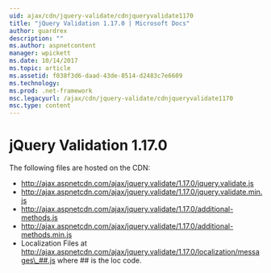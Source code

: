 ```yaml
---
uid: ajax/cdn/jquery-validate/cdnjqueryvalidate1170
title: "jQuery Validation 1.17.0 | Microsoft Docs"
author: guardrex
description: ""
ms.author: aspnetcontent
manager: wpickett
ms.date: 10/14/2017
ms.topic: article
ms.assetid: f038f3d6-daad-43de-8514-d2483c7e6609
ms.technology: 
ms.prod: .net-framework
msc.legacyurl: /ajax/cdn/jquery-validate/cdnjqueryvalidate1170
msc.type: content
---
```

jQuery Validation 1.17.0
====================
The following files are hosted on the CDN:

- http://ajax.aspnetcdn.com/ajax/jquery.validate/1.17.0/jquery.validate.js
- http://ajax.aspnetcdn.com/ajax/jquery.validate/1.17.0/jquery.validate.min.js
- http://ajax.aspnetcdn.com/ajax/jquery.validate/1.17.0/additional-methods.js
- http://ajax.aspnetcdn.com/ajax/jquery.validate/1.17.0/additional-methods.min.js
- Localization Files at http://ajax.aspnetcdn.com/ajax/jquery.validate/1.17.0/localization/messages\_##.js where ## is the loc code.
